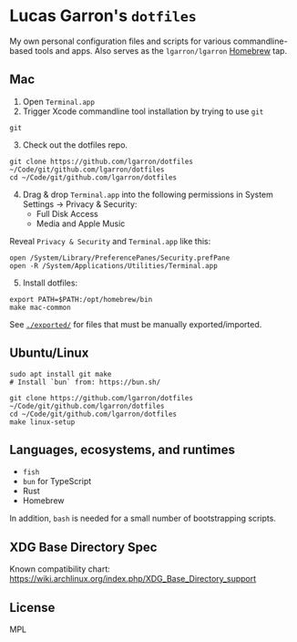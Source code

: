 # Lucas Garron's `dotfiles`

My own personal configuration files and scripts for various commandline-based tools and apps. Also serves as the `lgarron/lgarron` [Homebrew](https://brew.sh/) tap.

## Mac

<!-- Note: Steps are spelled out instead of written as shell comments, because `zsh` (the macOS default at first launch) is bonkers and only conditionally treats it as the start of a comment. -->

1. Open `Terminal.app`
2. Trigger Xcode commandline tool installation by trying to use `git`

```shell
git
```

3. Check out the dotfiles repo.

```shell
git clone https://github.com/lgarron/dotfiles ~/Code/git/github.com/lgarron/dotfiles
cd ~/Code/git/github.com/lgarron/dotfiles
```

4. Drag & drop `Terminal.app` into the following permissions in System Settings → Privacy & Security:
    - Full Disk Access
    - Media and Apple Music

Reveal `Privacy & Security` and `Terminal.app` like this:

```shell
open /System/Library/PreferencePanes/Security.prefPane
open -R /System/Applications/Utilities/Terminal.app
```

5. Install dotfiles:

```shell
export PATH=$PATH:/opt/homebrew/bin
make mac-common
```

See [`./exported/`](./exported/) for files that must be manually exported/imported.

## Ubuntu/Linux

    sudo apt install git make
    # Install `bun` from: https://bun.sh/

    git clone https://github.com/lgarron/dotfiles ~/Code/git/github.com/lgarron/dotfiles
    cd ~/Code/git/github.com/lgarron/dotfiles
    make linux-setup

## Languages, ecosystems, and runtimes

- `fish`
- `bun` for TypeScript
- Rust
- Homebrew

In addition, `bash` is needed for a small number of bootstrapping scripts.

## XDG Base Directory Spec

Known compatibility chart: <https://wiki.archlinux.org/index.php/XDG_Base_Directory_support>

## License

MPL
